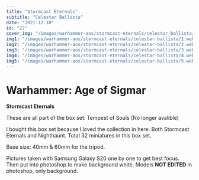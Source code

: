 ```yaml
---
title: "Stormcast Eternals"
subtitle: "Celestar Ballista"
date: "2021-12-10"
id: "27"
cover_img: "/images/warhammer-aos/stormcast-eternals/celestar-ballista/Cover.webp"
img1: "/images/warhammer-aos/stormcast-eternals/celestar-ballista/1.webp"
img2: "/images/warhammer-aos/stormcast-eternals/celestar-ballista/2.webp"
img3: "/images/warhammer-aos/stormcast-eternals/celestar-ballista/3.webp"
img4: "/images/warhammer-aos/stormcast-eternals/celestar-ballista/4.webp"
img5: "/images/warhammer-aos/stormcast-eternals/celestar-ballista/5.webp"
---
```


# Warhammer: Age of Sigmar

**Stormcast Eternals**

These are all part of the box set: Tempest of Souls (No longer avalible)

I bought this box set because I loved the collection in here. Both Stormcast Eternals and Nighthaunt. Total 32 miniatures in this box set.

Base size: 40mm & 60mm for the tripod.

Pictures taken with Samsung Galaxy S20 one by one to get best focus. Then put into photoshop to make background white. Models **NOT EDITED** in photoshop, only background.